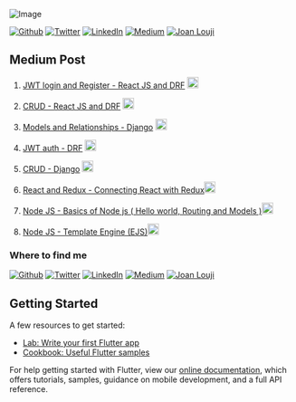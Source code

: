 ![Image](https://borro.com/wp-content/uploads/2020/04/Medium.jpeg)

<p><a href="https://github.com/sjlouji" target="_blank"><img alt="Github" src="https://img.shields.io/badge/GitHub-%2312100E.svg?&style=for-the-badge&logo=Github&logoColor=white" /></a> <a href="https://twitter.com/Joanlouji" target="_blank"><img alt="Twitter" src="https://img.shields.io/badge/twitter-%231DA1F2.svg?&style=for-the-badge&logo=twitter&logoColor=white" /></a> <a href="https://www.linkedin.com/in/sjlouji" target="_blank"><img alt="LinkedIn" src="https://img.shields.io/badge/linkedin-%230077B5.svg?&style=for-the-badge&logo=linkedin&logoColor=white" /></a> <a href="https://medium.com/@sjlouji10" target="_blank"><img alt="Medium" src="https://img.shields.io/badge/medium-%2312100E.svg?&style=for-the-badge&logo=medium&logoColor=white" /></a>
   <a href="https://joanlouji.web.app/" target="_blank"><img alt="Joan Louji" src="https://img.shields.io/badge/JL-Joan%20Louji-yellowgreen?style=for-the-badge&" /></a>
</p>


## Medium Post

1.  [JWT login and Register - React JS and DRF](https://github.com/sjlouji/JWT-login-register-Medium) <a href="https://medium.com/@sjlouji10/react-js-and-drf-jwt-login-and-register-1998d5db8c50" target="_blank"><img alt="Medium" height="20" width="20" src="https://cdn.iconscout.com/icon/free/png-512/medium-1693563-1442604.png" /></a>

2.  [CRUD - React JS and DRF](https://github.com/sjlouji/React-Js-and-DRF---CRUD-Form) <a href="https://medium.com/@sjlouji10/react-js-and-drf-crud-request-to-django-rest-framework-d4dd94866064" target="_blank"><img alt="Medium" height="20" width="20" src="https://cdn.iconscout.com/icon/free/png-512/medium-1693563-1442604.png" /></a>

3.  [Models and Relationships - Django](https://github.com/sjlouji/Medium-Django-Model-Relationships) <a href="https://medium.com/@sjlouji10/django-models-with-relationships-one-to-one-relationship-f3ef8d77aec1" target="_blank"><img alt="Medium" height="20" width="20" src="https://cdn.iconscout.com/icon/free/png-512/medium-1693563-1442604.png" /></a>

4.  [JWT auth - DRF](https://github.com/sjlouji/Medium-Django-Rest-Framework-JWT-auth-login-register) <a href="https://medium.com/@sjlouji10/django-rest-framework-jwt-auth-with-drf-e13ccde9e68f" target="_blank"><img alt="Medium" height="20" width="20" src="https://cdn.iconscout.com/icon/free/png-512/medium-1693563-1442604.png" /></a>

5.  [CRUD - Django](https://github.com/sjlouji/-CURD-Django-Medium) <a href="https://medium.com/@sjlouji10/django-crud-application-postgresql-97c62d42eb38" target="_blank"><img alt="Medium" height="20" width="20" src="https://cdn.iconscout.com/icon/free/png-512/medium-1693563-1442604.png" /></a>

6. [React and Redux - Connecting React with Redux](https://github.com/sjlouji/Connecting-React-with-Redux)<a href="https://medium.com/@sjlouji10/react-and-react-redux-connecting-to-redux-49b01a5dd1e0" target="_blank"><img alt="Medium" height="20" width="20" src="https://cdn.iconscout.com/icon/free/png-512/medium-1693563-1442604.png" /></a>

7. [Node JS - Basics of Node js ( Hello world, Routing and Models )](https://github.com/sjlouji/Node-JS-Basics---Medium)<a href="https://medium.com/@sjlouji10/node-js-router-and-routes-a4a3cfced5c4?source=friends_link&sk=a2194e221794364571793dde5b74b93d" target="_blank"><img alt="Medium" height="20" width="20" src="https://cdn.iconscout.com/icon/free/png-512/medium-1693563-1442604.png" /></a>

8. [Node JS - Template Engine (EJS)](https://github.com/sjlouji/NodeJS-Template-Engine---Medium/tree/master)<a href="https://medium.com/@sjlouji10/node-js-template-engine-bb87c9357e3d" target="_blank"><img alt="Medium" height="20" width="20" src="https://cdn.iconscout.com/icon/free/png-512/medium-1693563-1442604.png" /></a>

<h3>Where to find me</h3>
<p><a href="https://github.com/sjlouji" target="_blank"><img alt="Github" src="https://img.shields.io/badge/GitHub-%2312100E.svg?&style=for-the-badge&logo=Github&logoColor=white" /></a> <a href="https://twitter.com/Joanlouji" target="_blank"><img alt="Twitter" src="https://img.shields.io/badge/twitter-%231DA1F2.svg?&style=for-the-badge&logo=twitter&logoColor=white" /></a> <a href="https://www.linkedin.com/in/sjlouji" target="_blank"><img alt="LinkedIn" src="https://img.shields.io/badge/linkedin-%230077B5.svg?&style=for-the-badge&logo=linkedin&logoColor=white" /></a> <a href="https://medium.com/@sjlouji10" target="_blank"><img alt="Medium" src="https://img.shields.io/badge/medium-%2312100E.svg?&style=for-the-badge&logo=medium&logoColor=white" /></a>
   <a href="https://joanlouji.web.app/" target="_blank"><img alt="Joan Louji" src="https://img.shields.io/badge/JL-Joan%20Louji-yellowgreen?style=for-the-badge&" /></a>
</p>

## Getting Started

A few resources to get started:

- [Lab: Write your first Flutter app](https://flutter.dev/docs/get-started/codelab)
- [Cookbook: Useful Flutter samples](https://flutter.dev/docs/cookbook)

For help getting started with Flutter, view our
[online documentation](https://flutter.dev/docs), which offers tutorials,
samples, guidance on mobile development, and a full API reference.
